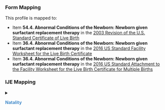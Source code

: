 ### Form Mapping
This profile is mapped to:
 * Item **54.4. Abnormal Conditions of the Newborn: Newborn given surfactant replacement therapy** in the [2003 Revision of the U.S. Standard Certificate of Live Birth](https://www.cdc.gov/nchs/data/dvs/birth11-03final-ACC.pdf)
 * Item **36.4. Abnormal Conditions of the Newborn: Newborn given surfactant replacement therapy** in the [2016 US Standard Facility Worksheet for the Live Birth Certificate](https://www.cdc.gov/nchs/data/dvs/facility-worksheet-2016-508.pdf)
 * Item **36.4. Abnormal Conditions of the Newborn: Newborn given surfactant replacement therapy** in the [2016 US Standard Attachment to the Facility Worksheet for the Live Birth Certificate for Multiple Births](https://www.cdc.gov/nchs/data/dvs/multiple-births-worksheet-2016.pdf)

### IJE Mapping

<style>
 .context-menu {cursor: context-menu; color: #438bca;}
 .context-menu:hover {opacity: 0.5;}
</style>
<details>

<summary>

<strong class='context-menu' > Natality </strong>

</summary>
<table class='grid'>
<thead>
  <tr>
    <th style='text-align: center'><strong>Use Case</strong></th>
    <th><strong>#</strong></th>
    <th><strong>Description</strong></th>
    <th><strong>IJE Name</strong></th>
    <th><strong>Field</strong></th>
    <th><strong>Type</strong></th>
    <th><strong>Value Set/Comments</strong></th>
  </tr>
</thead>
<tbody>
<tr>
  <td style='text-align: center'>Natality</td>
  <td>215</td>
  <td>Abnormal Conditions of the Newborn--Surfactant Replacement</td>
  <td>SURF</td>
  <td></td>
  <td>na</td>
  <td>See <a href='usage.html#abnormal-conditions-of-newborn'>Note on missing abnormal conditions of newborn data</a></td>
</tr>

</tbody>
</table>

</details>
<p></p>

